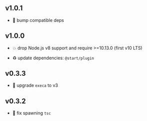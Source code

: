 ## v1.0.1

* 🐞 bump compatible deps

## v1.0.0

* 💥 drop Node.js v8 support and require >=10.13.0 (first v10 LTS)

* ♻️ update dependencies: `@start/plugin`

## v0.3.3

* 🐞 upgrade `execa` to v3

## v0.3.2

* 🐞 fix spawning `tsc`

